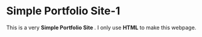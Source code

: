 # Simple Portfolio Site-1

This is a very <strong> Simple Portfolio Site </strong>. I only use <strong>HTML</strong> to make this webpage.
